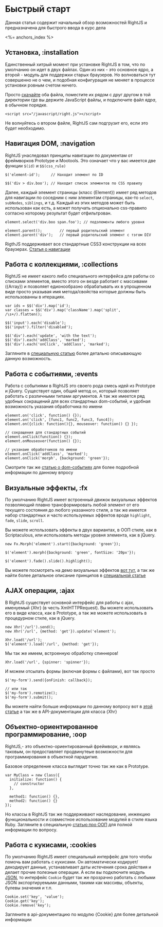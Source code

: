 # Быстрый старт

Данная статья содержит начальный обзор возможностей RightJS и предназначена для быстрого ввода в курс дела

<%= anchors_index %>


## Установка, :installation

Единственный хитрый момент при установке RightJS в том, что по умолчанию он идет в двух файлах.
Один из них - это основное ядро, а второй - модуль для поддержки старых браузеров. Но волноваться тут
совершенно не о чем, и подобная конфигурация не меняет в процессе установки ровным счетом ничего.

Просто [скачайте](/download) оба файла, поместите их рядом с друг другом в той директории где
вы держите JavaScript файлы, и подключите файл _ядра_, в обычном порядке.

    <script src="/javascript/right.js"></script>

Не волнуйтесь о втором файле, RightJS сам подгрузит его, если это будет необходимо.


## Навигация DOM, :navigation

RightJS унаследовал принципы навигации по документам от фреймворков Prototype и Mootools.
Это означает что у вас имеется две функции `$(id)` и `$$(css_rule)`

    $('element-id');     // Находит элемент по ID
    
    $$('div > div.boo'); // Находит список элементов по CSS правилу

Далее, каждый элемент страницы (класс {Element}) имеет ряд методов для навигации по соседним
с ним элементам страницы, как-то `select`, `subNodes`, `siblings`, и т.д. Каждый из этих методов
может быть использован как есть, а может получать опционально css-правило согласно которому
результат будет отфильтрован.

    element.select('div.boo span.foo'); // подэлементы любого уровня
    
    element.parent();        // первый родительский элемент
    element.parent('div');   // первый родительский элемент с тэгом DIV

RigthJS поддерживает все стандартные CSS3 конструкции на всех браузерах.
[Статья о навигации](/tutorials/dom-navigation-and-manipulations)


## Работа с коллекциями, :collections

RightJS не имеет какого либо специального интерфейса для работы со списками элементов, вместо
этого он везде работает с массивами ({Array}) и позволяет едионообразно обрабатывать их в
упрощенном виде просто указывая имя метода/свойства которые должны быть использованны в итерациях.

    var ids = $$('div').map('id');
    var classes = $$('div').map('className').map('split', /\s+/).flatten();
    
    $$('input').each('disable');
    $$('input').filter('disabled');
    
    $$('div').each('update', 'with the text');
    $$('div').each('addClass', 'marked');
    $$('div').each('onClick', 'addClass', 'marked');

Загляните в [специальную статью](/tutorials/call-by-name) более детально описывающую данную возможность.



## Работа с событиями, :events

Работа с событиями в RightJS это своего рода смесь идей из Prototype и jQuery. Существует один,
общий метод `on`, который позволяет работать с различными типами аргументов. А так же имеется
ряд удобных сокращений для всех стандартных dom-событий, и удобная возможность указания обработчика
по имени

    element.on('click', function() {});
    element.on('click', [func1, func2, func3, func4]);
    element.on({click: function(){}, mouseover: function() {} });
    
    // сокращения для стандартных событий
    element.onClick(function() {});
    element.onMouseover(function() {});
    
    // укзанаие обработчиков по имени
    element.onClick('addClass', 'marked');
    element.onClick('morph', {background: 'green'});

Смотрите так же [статью о dom-событиях](/tutorials/dom-events-handling) для более подробной
информации по данному впросу



## Визуальные эффекты, :fx

По умолчанию RightJS имеет встроенный движок визуальных эффектов позволяющий плавно
трансформировать любой элемент от его текущего состояния до любого указанного стиля,
а так же имеется набор стандартных и часто используемых эффектов вроде `highlight`,
`fade`, `slide`, `scroll`.

Вы можете использовать эффекты в двух вариантах, в ООП стиле, как в Scriptaculous,
или использовать методы уровня элемента, как в jQuery.

    new Fx.Morph('element').start({background: 'green'});
    
    $('element').morph({background: 'green', fontSize: '20px'});
    
    $('element').fade().slide().highlight();

Вы можете посмотреть на демо визуальных эффектов [вот тут](/fx-demo), а так же найти
более детальное описание принципов в [специальной статье](/tutorials/visual-effects)



## AJAX операции, :ajax

В RightJS существует основной интерфейс для работы с ajax, именуемый {Xhr} (в честь XmlHTTPRequest).
Вы можете использовать его в виде класса, как в Prototype, а так же можете использовать в 
процедурном стиле, как в jQuery.

    new Xhr('/url').send();
    new Xhr('/url', {method: 'get'}).update('element');
    
    Xhr.load('/url');
    $('element').load('/url', {method: 'get'});

Мы так же имеем, встроенную обработку спиннеров!

    Xhr.load('/url', {spinner: 'spinner'});

И можем отсылать формы (включая формы с файлами), вот так просто

    $('my-form').send({onFinish: callback});
    
    // или так
    $('my-form').remotize();
    $('my-form').submit();

Вы можете найти больше информации по данному вопросу вот в [этой статье](/tutorials/ajax-handling)
а так же в API-документации для класса {Xhr}



## Объектно-ориентированное программирование, :oop

RightJS,- это объектно-ориентированный фреймворк, и являясь таковым, он предоставляет
продвинутеые возможности для программирования в объектной парадигме.

Базовое определение класса выглядит точно так же как в Prototype.

    var MyClass = new Class({
      initialize: function() {
        // constructor
      },
      
      method1: function() {},
      method2: function() {}
    });

Но классы в RightJS так же поддерживают наследование, инжекцию функциональности и
совместное использование модулей в стиле языка Ruby. Загляните в специальную
[статью про ООП](/tutorials/object-oriented-programming) для полной информации по вопросу.



## Работа с кукисами, :cookies

По умолчанию RightJS имеет специальный интерфейс для того чтобы помочь вам работать
с кукисами. Он автоматически кодирует/декодирует данные, устанавливает даты истечения
срока действия и делает прочие полезные операции. А если вы подключите модуль
[JSON](/goods/json), то интерфейс `Cookie` будет так же прозрачно работать с любыми
JSON экспортируемыми данными, такими как массивы, объекты, булевы значения и т.п.

    Cookie.set('key', 'value');
    Cookie.get('key');
    Cookie.remove('key');

Загляните в api-документацию по модулю {Cookie} для более детальной информации


